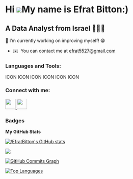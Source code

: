 Hi ![](https://user-images.githubusercontent.com/18350557/176309783-0785949b-9127-417c-8b55-ab5a4333674e.gif)My name is Efrat Bitton:)
======================================================================================================================================

A Data Analyst from Israel 👩🏻‍💻
----------------------------------

🔭 I’m currently working on improving myself! 😁

* ✉️  You can contact me at [efrat5527@gmail.com](mailto:efrat5527@gmail.com)

### Languages and Tools:


<p align="left">
ICON ICON ICON ICON ICON ICON
</p>


### Connect with me:

<p align="left"> <a href="https://www.github.com//EfratBitton" target="_blank" rel="noreferrer"> <picture> <source media="(prefers-color-scheme: dark)" srcset="https://raw.githubusercontent.com/danielcranney/readme-generator/main/public/icons/socials/github-dark.svg" /> <source media="(prefers-color-scheme: light)" srcset="https://raw.githubusercontent.com/danielcranney/readme-generator/main/public/icons/socials/github.svg" /> <img src="https://raw.githubusercontent.com/danielcranney/readme-generator/main/public/icons/socials/github.svg" width="32" height="32" /> </picture> </a> <a href="https://www.linkedin.com/in/https://www.linkedin.com/in/efrat-bitton-8b74a7229/" target="_blank" rel="noreferrer"> <picture> <source media="(prefers-color-scheme: dark)" srcset="undefined" /> <source media="(prefers-color-scheme: light)" srcset="https://raw.githubusercontent.com/danielcranney/readme-generator/main/public/icons/socials/linkedin.svg" /> <img src="https://raw.githubusercontent.com/danielcranney/readme-generator/main/public/icons/socials/linkedin.svg" width="32" height="32" /> </picture> </a></p>

### Badges

<b>My GitHub Stats</b>

<a href="http://www.github.com//EfratBitton"><img src="https://github-readme-stats.vercel.app/api?username=/EfratBitton&show_icons=true&hide=&count_private=true&title_color=0891b2&text_color=ffffff&icon_color=0891b2&bg_color=1c1917&hide_border=true&show_icons=true" alt="/EfratBitton's GitHub stats" /></a>

<a href="http://www.github.com//EfratBitton"><img src="https://github-readme-streak-stats.herokuapp.com/?user=/EfratBitton&stroke=ffffff&background=1c1917&ring=0891b2&fire=0891b2&currStreakNum=ffffff&currStreakLabel=0891b2&sideNums=ffffff&sideLabels=ffffff&dates=ffffff&hide_border=true" /></a>

<a href="http://www.github.com//EfratBitton"><img src="https://github-readme-activity-graph.cyclic.app/graph?username=/EfratBitton&bg_color=1c1917&color=ffffff&line=0891b2&point=ffffff&area_color=1c1917&area=true&hide_border=true&custom_title=GitHub%20Commits%20Graph" alt="GitHub Commits Graph" /></a>

<a href="https://github.com//EfratBitton" align="left"><img src="https://github-readme-stats.vercel.app/api/top-langs/?username=/EfratBitton&langs_count=10&title_color=0891b2&text_color=ffffff&icon_color=0891b2&bg_color=1c1917&hide_border=true&locale=en&custom_title=Top%20%Languages" alt="Top Languages" /></a>
